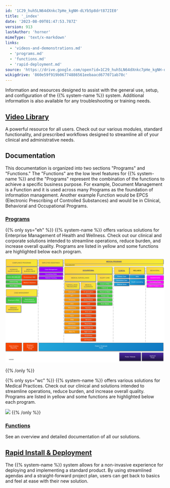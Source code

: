 ```yaml
---
id: '1C29_huh5LN64dXnkc7pHe_kgNH-dLYb5p8drt872IE0'
title: '_index'
date: '2023-08-09T01:47:53.787Z'
version: 913
lastAuthor: 'horner'
mimeType: 'text/x-markdown'
links:
  - 'videos-and-demonstrations.md'
  - 'programs.md'
  - 'functions.md'
  - 'rapid-deployment.md'
source: 'https://drive.google.com/open?id=1C29_huh5LN64dXnkc7pHe_kgNH-dLYb5p8drt872IE0'
wikigdrive: '860e59f919b06774886561eebaacd677071ab78c'
---
```

Information and resources designed to assist with the general use, setup, and configuration of the {{% system-name %}} system. Additional information is also available for any troubleshooting or training needs.

## [Video Library](videos-and-demonstrations.md)

A powerful resource for all users. Check out our various modules, standard functionality, and prescribed workflows designed to streamline all of your clinical and administrative needs.

## Documentation

This documentation is organized into two sections "Programs" and "Functions."  The "Functions" are the low level features for {{% system-name %}} and the "Programs" represent the combination of the functions to achieve a specific business purpose.  For example, Document Management is a Function and it is used across many Programs as the foundation of information management.  Another example Function would be EPCS (Electronic Prescribing of Controlled Substances) and would be in Clinical, Behavioral and Occupational Programs.

### [Programs](programs.md)

{{% only sys="eh" %}}
{{% system-name %}} offers various solutions for Enterprise Management of Health and Wellness. Check out our clinical and corporate solutions intended to streamline operations, reduce burden, and increase overall quality.  Programs are listed in yellow and some functions are highlighted below each program.



![](diagrams/eh-positioning.svg)


{{% /only %}}

{{% only sys="wc" %}}
{{% system-name %}} offers various solutions for Medical Practices. Check out our clinical and solutions intended to streamline operations, reduce burden, and increase overall quality.  Programs are listed in yellow and some functions are highlighted below each program.



![](./_index.assets/8d791d120b53291e5596808c5ca0190c.png)
{{% /only %}}

### [Functions](functions.md)

See an overview and detailed documentation of all our solutions.

## [Rapid Install & Deployment](rapid-deployment.md)

The {{% system-name %}} system allows for a non-invasive experience for deploying and implementing a standard product. By using streamlined agendas and a straight-forward project plan, users can get back to basics and feel at ease with their new solution.
